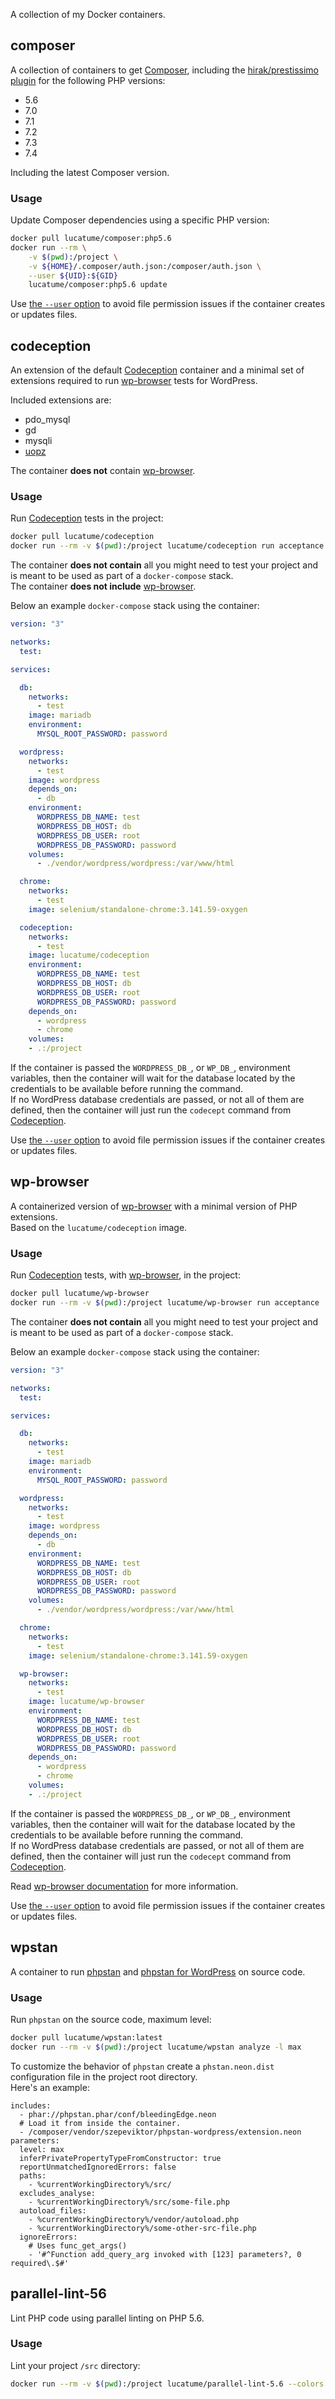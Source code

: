 A collection of my Docker containers.

## composer

A collection of containers to get [Composer](https://getcomposer.org/), including the [hirak/prestissimo plugin](https://github.com/hirak/prestissimo) for the following PHP versions:

* 5.6
* 7.0
* 7.1
* 7.2
* 7.3
* 7.4

Including the latest Composer version.

### Usage

Update Composer dependencies using a specific PHP version:

```bash
docker pull lucatume/composer:php5.6
docker run --rm \
    -v $(pwd):/project \
    -v ${HOME}/.composer/auth.json:/composer/auth.json \
    --user ${UID}:${GID}
    lucatume/composer:php5.6 update
```

Use [the `--user` option](https://docs.docker.com/engine/reference/commandline/run/) to avoid file permission issues if the container creates or updates files.

## codeception

An extension of the default [Codeception](http://codeception.com/ "Codeception - BDD-style PHP testing.") container and a minimal set of extensions required to run [wp-browser](https://github.com/lucatume/wp-browser "lucatume/wp-browser · GitHub") tests for WordPress.

Included extensions are:

* pdo_mysql 
* gd 
* mysqli
* [uopz](https://www.php.net/manual/en/book.uopz.php)

The container **does not** contain [wp-browser](https://github.com/lucatume/wp-browser "lucatume/wp-browser · GitHub").  

### Usage

Run [Codeception](http://codeception.com/ "Codeception - BDD-style PHP testing.") tests in the project:

```bash
docker pull lucatume/codeception
docker run --rm -v $(pwd):/project lucatume/codeception run acceptance
```
The container **does not contain** all you might need to test your project and is meant to be used as part of a `docker-compose` stack.  
The container **does not include** [wp-browser](https://github.com/lucatume/wp-browser "lucatume/wp-browser · GitHub").  

Below an example `docker-compose` stack using the container:

```yaml
version: "3"

networks:
  test:

services:

  db:
    networks:
      - test
    image: mariadb
    environment:
      MYSQL_ROOT_PASSWORD: password

  wordpress:
    networks:
      - test
    image: wordpress
    depends_on:
      - db
    environment:
      WORDPRESS_DB_NAME: test
      WORDPRESS_DB_HOST: db
      WORDPRESS_DB_USER: root
      WORDPRESS_DB_PASSWORD: password
    volumes:
      - ./vendor/wordpress/wordpress:/var/www/html

  chrome:
    networks:
      - test
    image: selenium/standalone-chrome:3.141.59-oxygen

  codeception:
    networks:
      - test
    image: lucatume/codeception
    environment:
      WORDPRESS_DB_NAME: test
      WORDPRESS_DB_HOST: db
      WORDPRESS_DB_USER: root
      WORDPRESS_DB_PASSWORD: password
    depends_on:
      - wordpress
      - chrome
    volumes:
    - .:/project
```

If the container is passed the `WORDPRESS_DB_`, or `WP_DB_`, environment variables, then the container will wait for the database located by the credentials to be available before running the command.  
If no WordPress database credentials are passed, or not all of them are defined, then the container will just run the `codecept` command from [Codeception](http://codeception.com/ "Codeception - BDD-style PHP testing.").

Use [the `--user` option](https://docs.docker.com/engine/reference/commandline/run/) to avoid file permission issues if the container creates or updates files.

## wp-browser

A containerized version of [wp-browser](https://github.com/lucatume/wp-browser "lucatume/wp-browser · GitHub") with a minimal version of PHP extensions.  
Based on the `lucatume/codeception` image.

### Usage

Run [Codeception](http://codeception.com/ "Codeception - BDD-style PHP testing.") tests, with [wp-browser](https://github.com/lucatume/wp-browser "lucatume/wp-browser · GitHub"), in the project:

```bash
docker pull lucatume/wp-browser
docker run --rm -v $(pwd):/project lucatume/wp-browser run acceptance
```
The container **does not contain** all you might need to test your project and is meant to be used as part of a `docker-compose` stack.  

Below an example `docker-compose` stack using the container:

```yaml
version: "3"

networks:
  test:

services:

  db:
    networks:
      - test
    image: mariadb
    environment:
      MYSQL_ROOT_PASSWORD: password

  wordpress:
    networks:
      - test
    image: wordpress
    depends_on:
      - db
    environment:
      WORDPRESS_DB_NAME: test
      WORDPRESS_DB_HOST: db
      WORDPRESS_DB_USER: root
      WORDPRESS_DB_PASSWORD: password
    volumes:
      - ./vendor/wordpress/wordpress:/var/www/html

  chrome:
    networks:
      - test
    image: selenium/standalone-chrome:3.141.59-oxygen

  wp-browser:
    networks:
      - test
    image: lucatume/wp-browser
    environment:
      WORDPRESS_DB_NAME: test
      WORDPRESS_DB_HOST: db
      WORDPRESS_DB_USER: root
      WORDPRESS_DB_PASSWORD: password
    depends_on:
      - wordpress
      - chrome
    volumes:
    - .:/project
```

If the container is passed the `WORDPRESS_DB_`, or `WP_DB_`, environment variables, then the container will wait for the database located by the credentials to be available before running the command.  
If no WordPress database credentials are passed, or not all of them are defined, then the container will just run the `codecept` command from [Codeception](http://codeception.com/ "Codeception - BDD-style PHP testing.").

Read [wp-browser documentation](https://wpbrowser.wptestkit.com/) for more information.  

Use [the `--user` option](https://docs.docker.com/engine/reference/commandline/run/) to avoid file permission issues if the container creates or updates files.

## wpstan

A container to run [phpstan](https://github.com/phpstan/phpstan) and [phpstan for WordPress](https://github.com/szepeviktor/phpstan-wordpress) on source code.  

### Usage

Run `phpstan` on the source code, maximum level:

```bash
docker pull lucatume/wpstan:latest
docker run --rm -v $(pwd):/project lucatume/wpstan analyze -l max
```

To customize the behavior of `phpstan` create a `phstan.neon.dist` configuration file in the project root directory.  
Here's an example:

```neon
includes:
  - phar://phpstan.phar/conf/bleedingEdge.neon
  # Load it from inside the container.
  - /composer/vendor/szepeviktor/phpstan-wordpress/extension.neon
parameters:
  level: max
  inferPrivatePropertyTypeFromConstructor: true
  reportUnmatchedIgnoredErrors: false
  paths:
    - %currentWorkingDirectory%/src/
  excludes_analyse:
    - %currentWorkingDirectory%/src/some-file.php
  autoload_files:
    - %currentWorkingDirectory%/vendor/autoload.php
    - %currentWorkingDirectory%/some-other-src-file.php
  ignoreErrors:
    # Uses func_get_args()
    - '#^Function add_query_arg invoked with [123] parameters?, 0 required\.$#'
```

## parallel-lint-56

Lint PHP code using parallel linting on PHP 5.6.

### Usage

Lint your project `/src` directory:

```bash
docker run --rm -v $(pwd):/project lucatume/parallel-lint-5.6 --colors /project/src
```
